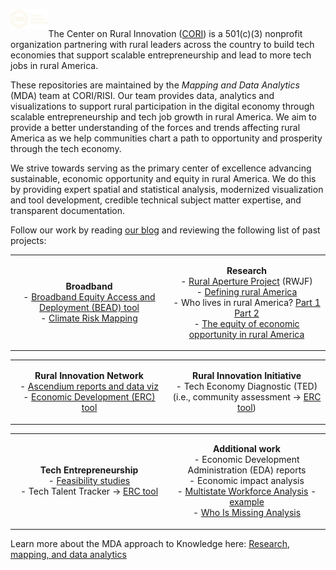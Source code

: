 
<a id="github-profile-logo" href="https://ruralinnovation.us/" target="_blank"><img src="images/Full-Logo_CORI_Cream.svg" alt="The Center on Rural Innovation" width="12%" align="left" /></a><br/>

The Center on Rural Innovation ([CORI](https://ruralinnovation.us/)) is
a 501(c)(3) nonprofit organization partnering with rural leaders across
the country to build tech economies that support scalable
entrepreneurship and lead to more tech jobs in rural America.

These repositories are maintained by the *Mapping and Data Analytics*
(MDA) team at CORI/RISI. Our team provides data, analytics and
visualizations to support rural participation in the digital economy
through scalable entrepreneurship and tech job growth in rural America.
We aim to provide a better understanding of the forces and trends
affecting rural America as we help communities chart a path to
opportunity and prosperity through the tech economy.

We strive towards serving as the primary center of excellence advancing
sustainable, economic opportunity and equity in rural America. We do
this by providing expert spatial and statistical analysis, modernized
visualization and tool development, credible technical subject matter
expertise, and transparent documentation.

Follow our work by reading
<a href="https://ruralinnovation.github.io/blog/" class="external"
target="_blank">our blog</a> and reviewing the following list of past
projects:

<div layout-valign="top">

<table>
<colgroup>
<col style="width: 50%" />
<col style="width: 50%" />
</colgroup>
<tbody>
<tr class="odd">
<td style="text-align: center;"><div width="50.0%"
data-layout-align="center">
<p><strong>Broadband</strong><br /> - <a
href="https://rural-broadband-map.ruralinnovation.us/" class="external"
target="_blank">Broadband Equity Access and Deployment (BEAD)
tool</a><br /> - <a href="https://broadband-risk.ruralinnovation.us/"
class="external" target="_blank">Climate Risk Mapping</a></p>
</div></td>
<td style="text-align: center;"><div width="50.0%"
data-layout-align="center">
<p><strong>Research</strong><br /> - <a
href="https://ruralinnovation.us/resources/reports/the-rural-aperture-project/"
class="external" target="_blank">Rural Aperture Project</a> (RWJF)<br />
- <a href="https://ruralinnovation.us/blog/defining-rural-america/"
class="external" target="_blank">Defining rural America</a><br /> - Who
lives in rural America? <a
href="https://ruralinnovation.us/blog/who-lives-in-rural-america-part-i/"
class="external" target="_blank">Part 1</a> <a
href="https://ruralinnovation.us/blog/who-lives-in-rural-america-part-2/"
class="external" target="_blank">Part 2</a><br /> - <a
href="https://ruralinnovation.us/blog/equity-economic-opportunity-rural-america/"
class="external" target="_blank">The equity of economic opportunity in
rural America</a></p>
</div></td>
</tr>
</tbody>
</table>

<table>
<colgroup>
<col style="width: 50%" />
<col style="width: 50%" />
</colgroup>
<tbody>
<tr class="odd">
<td style="text-align: center;"><div width="50.0%"
data-layout-align="center">
<p><strong>Rural Innovation Network</strong><br /> - <a
href="https://ruralinnovation.us/resources/reports/report-rural-americas-tech-employment-landscape/"
class="external" target="_blank">Ascendium reports and data
viz</a><br /> - <a href="https://erc-tool.ruralinnovation.us/"
class="external" target="_blank">Economic Development (ERC) tool</a></p>
</div></td>
<td style="text-align: center;"><div width="50.0%"
data-layout-align="center">
<p><strong>Rural Innovation Initiative</strong><br /> - Tech Economy
Diagnostic (TED) <br /> (i.e., community assessment → <a
href="https://erc-tool.ruralinnovation.us/" class="external"
target="_blank">ERC tool</a>)</p>
</div></td>
</tr>
</tbody>
</table>

<table>
<colgroup>
<col style="width: 50%" />
<col style="width: 50%" />
</colgroup>
<tbody>
<tr class="odd">
<td style="text-align: center;"><div width="50.0%"
data-layout-align="center">
<p><strong>Tech Entrepreneurship</strong> <br /> - <a
href="https://docs.google.com/document/d/1XcIts0l7weC1Kccw-hDSAQ1pj9FUyuaswAOZQP26UJM/edit#heading=h.ldyanhes5kq4"
class="external" target="_blank">Feasibility studies</a><br /> - Tech
Talent Tracker → <a href="https://erc-tool.ruralinnovation.us/"
class="external" target="_blank">ERC tool</a><br /></p>
</div></td>
<td style="text-align: center;"><div width="50.0%"
data-layout-align="center">
<p><strong>Additional work</strong><br /> - Economic Development
Administration (EDA) reports<br /> - Economic impact analysis<br /> - <a
href="https://drive.google.com/drive/folders/1hb6t9j9FDCxTCKikHqRKzuVPjUI3NCaQ"
class="external" target="_blank">Multistate Workforce Analysis</a> - <a
href="https://docs.google.com/document/d/1-ikRrZv-zxDaKkM9lScsY5BMSZvTV7Fn/edit"
class="external" target="_blank">example</a><br /> - <a
href="https://drive.google.com/file/d/115CbNaxueucskWevb3BmWqz0Oe4gfrX2"
class="external" target="_blank">Who Is Missing Analysis</a></p>
</div></td>
</tr>
</tbody>
</table>

</div>

Learn more about the MDA approach to Knowledge here: [Research, mapping,
and data
analytics](https://ruralinnovation.us/our-work/research_mapping/)

<!--
&#10;🏗️ This page is under construction! 🏗️
&#10;**Here are some ideas to get you started:**
&#10;🙋‍ A short introduction - what is your organization all about?
🌈 Contribution guidelines - how can the community get involved?
👩‍💻 Useful resources - where can the community find your docs? Is there anything else the community should know?
🍿 Fun facts - what does your team eat for breakfast?
🧙 Remember, you can do mighty things with the power of [Markdown](https://docs.github.com/github/writing-on-github/getting-started-with-writing-and-formatting-on-github/basic-writing-and-formatting-syntax)
-->
